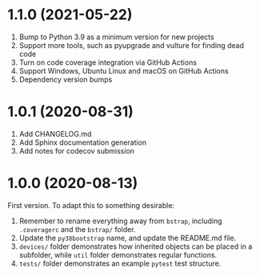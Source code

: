 # 1.1.0 (2021-05-22)

1. Bump to Python 3.9 as a minimum version for new projects
1. Support more tools, such as pyupgrade and vulture for finding dead code
1. Turn on code coverage integration via GitHub Actions
1. Support Windows, Ubuntu Linux and macOS on GitHub Actions
1. Dependency version bumps

# 1.0.1 (2020-08-31)

1. Add CHANGELOG.md
1. Add Sphinx documentation generation
1. Add notes for codecov submission

# 1.0.0 (2020-08-13)

First version. To adapt this to something desirable:

1. Remember to rename everything away from `bstrap`, including `.coveragerc` and the `bstrap/` folder.
1. Update the `py38bootstrap` name, and update the README.md file.
1. `devices/` folder demonstrates how inherited objects can be placed in a subfolder, while `util` folder demonstrates regular functions.
1. `tests/` folder demonstrates an example `pytest` test structure.
